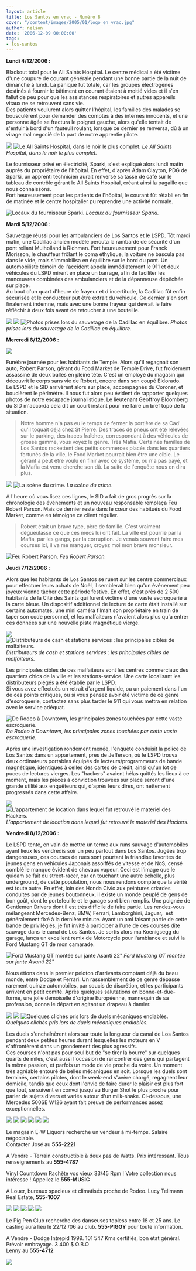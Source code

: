 ```yaml
---
layout: article
title: Los Santos en vrac - Numéro 8
cover: "/content/images/2005/01/logo_en_vrac.jpg"
author: nelson
date: '2006-12-09 00:00:00'
tags:
- los-santos
---
```


 **Lundi 4/12/2006 :**

Blackout total pour le All Saints Hospital. Le centre médical a été victime d'une coupure de courant générale pendant une bonne partie de la nuit de dimanche à lundi. La panique fut totale, car les groupes électrogènes destinés à fournir le bâtiment en courant étaient à moitié vides et il s'en fallut de peu pour que les assistances respiratoires et autres appareils vitaux ne se retrouvent sans vie.  
Des patients voulurent alors quitter l'hôpital, les familles des malades se bousculèrent pour demander des comptes à des internes innocents, et une personne âgée se fractura le poignet gauche, alors qu'elle tentait de s'enfuir à bord d'un fauteuil roulant, lorsque ce dernier se renversa, dû à un virage mal negocié de la part de notre apprentie pilote.

![](/content/images/2005/01/allsaints.jpg)
![Le All Saints Hospital, dans le noir le plus complet.](/content/images/2005/01/allsaints2.jpg)
_Le All Saints Hospital, dans le noir le plus complet._

Le fournisseur privé en électricité, Sparki, s'est expliqué alors lundi matin auprès du propriétaire de l'hôpital. En effet, d'après Adam Clayton, PDG de Sparki, un apprenti technicien aurait renversé sa tasse de café sur le tableau de contrôle gérant le All Saints Hospital, créant ainsi la pagaille que nous connaissons.  
Fort heureusement pour les patients de l'hôpital, le courant fût rétabli en fin de matinée et le centre hospitalier pu reprendre une activité normale.

![Locaux du fournisseur Sparki.](/content/images/2005/01/sparki.jpg)
_Locaux du fournisseur Sparki._

**Mardi 5/12/2006 :**

Sauvetage réussi pour les ambulanciers de Los Santos et le LSPD. Tôt mardi matin, une Cadillac ancien modèle percuta la rambarde de sécurité d'un pont reliant Mulholland à Richman. Fort heureusement pour Franck Morisson, le chauffeur frôlant le coma éthylique, la voiture ne bascula pas dans le vide, mais s'immobilisa en équilibre sur le bord du pont. Un automobiliste témoin de l'accident appela immédiatement le 911 et deux véhicules du LSPD mirent en place un barrage, afin de faciliter les manœuvres combinées des ambulanciers et de la dépanneuse dépêchée sur place.  
Au bout d'un quart d'heure de frayeur et d'incertitude, la Cadillac fût enfin sécurisée et le conducteur put être extrait du véhicule. Ce dernier s'en sort finalement indemne, mais avec une bonne frayeur qui devrait le faire réfléchir à deux fois avant de retoucher à une bouteille.

![](/content/images/2005/01/crashpont.jpg)
![](/content/images/2005/01/crashpont2.jpg)
![Photos prises lors du sauvetage de la Cadillac en équilibre.](/content/images/2005/01/crashpont3.jpg)
_Photos prises lors du sauvetage de la Cadillac en équilibre._

**Mercredi 6/12/2006 :**

![](/content/images/2005/01/robert3.jpg)

Funèbre journée pour les habitants de Temple. Alors qu'il regagnait son auto, Robert Parson, gérant du Food Market de Temple Drive, fut froidement assassiné de deux balles en pleine tête. C'est un employé du magasin qui découvrit le corps sans vie de Robert, encore dans son coupé Eldorado.  
Le LSPD et le SID arrivèrent alors sur place, accompagnés du Coroner, et bouclèrent le périmètre. Il nous fut alors peu évident de rapporter quelques photos de notre escapade journalistique. Le lieutenant Geoffroy Bloomberg du SID m'accorda cela dit un court instant pour me faire un bref topo de la situation.

> Notre homme n'a pas eu le temps de fermer la portière de sa Cad' qu'il toquait déjà chez St Pierre. Des traces de pneus ont été relevées sur le parking, des traces fraîches, correspondant à des véhicules de grosse gamme, vous voyez le genre. Très Mafia. Certaines familles de Los Santos rackettent des petits commerces placés dans les quartiers fortunés de la ville, le Food Market pourrait bien être une cible. Le gérant a peut être voulu en finir avec ce système, ou n'a pas payé, et la Mafia est venu cherche son dû. La suite de l'enquête nous en dira plus.

![](/content/images/2005/01/robert.jpg)
![La scène du crime.](/content/images/2005/01/robert2.jpg)
_La scène du crime._

A l'heure où vous lisez ces lignes, le SID a fait de gros progrès sur la chronologie des événements et un nouveau responsable remplaça Feu Robert Parson. Mais ce dernier reste dans le cœur des habitués du Food Market, comme en témoigne ce client régulier.

> Robert était un brave type, père de famille. C'est vraiment dégueulasse ce que ces mecs lui ont fait. La ville est pourrie par la Mafia, par les gangs, par la corruption. Je venais souvent faire mes courses ici, il va me manquer, croyez moi mon brave monsieur.

![Feu Robert Parson.](/content/images/2005/01/robert4.jpg)
_Feu Robert Parson._[](/content/images/2005/01/sataxico.jpg)

**Jeudi 7/12/2006 :**

Alors que les habitants de Los Santos se ruent sur les centre commerciaux pour effectuer leurs achats de Noël, il semblerait bien qu'un événement peu joyeux vienne tâcher cette période festive. En effet, c'est près de 2 500 habitants de la Cité des Saints qui furent victime d'une vaste escroquerie à la carte bleue. Un dispositif additionnel de lecture de carte était installé sur certains automates, une mini caméra filmait son propriétaire en train de taper son code personnel, et les malfaiteurs n'avaient alors plus qu'a entrer ces données sur une nouvelle piste magnétique vierge.

![](/content/images/2005/01/distrib.jpg)
![Distributeurs de cash et stations services : les principales cibles de malfaiteurs.](/content/images/2005/01/distrib2.jpg)
_Distributeurs de cash et stations services : les principales cibles de malfaiteurs._

Les principales cibles de ces malfaiteurs sont les centres commerciaux des quartiers chics de la ville et les stations-service. Une carte localisant les distributeurs piégés a été établie par le LSPD.  
Si vous avez effectués un retrait d'argent liquide, ou un paiement dans l'un de ces points critiques, ou si vous pensez avoir été victime de ce genre d'escroquerie, contactez sans plus tarder le 911 qui vous mettra en relation avec le service adéquat.

![De Rodeo à Downtown, les principales zones touchées par cette vaste escroquerie.](/content/images/2005/01/robmap.jpg)
_De Rodeo à Downtown, les principales zones touchées par cette vaste escroquerie._

Après une investigation rondement menée, l'enquête conduisit la police de Los Santos dans un appartement, près de Jefferson, où le LSPD trouva deux ordinateurs portables équipés de lecteurs/programmeurs de bande magnétique, identiques à celles des cartes de crédit, ainsi qu'un lot de puces de lectures vierges. Les "hackers" avaient hélas quittés les lieux à ce moment, mais les pièces à conviction trouvées sur place seront d'une grande utilité aux enquêteurs qui, d'après leurs dires, ont nettement progressés dans cette affaire.

![](/content/images/2005/01/distrib3.jpg)
![L'appartement de location dans lequel fut retrouvé le materiel des Hackers.](/content/images/2005/01/distrib4.jpg)
_L'appartement de location dans lequel fut retrouvé le materiel des Hackers._

**Vendredi 8/12/2006 :**

Le LSPD tente, en vain de mettre un terme aux runs sauvage d'automobiles ayant lieux les vendredis soir un peu partout dans Los Santos. Jugées trop dangereuses, ces courses de rues sont pourtant la friandise favorites de jeunes gens en véhicules Japonais assoiffés de vitesse et de NoS, censé comblé le manque évident de chevaux vapeur. Ceci est l'image que le quidam se fait du street-racer, car en touchant une autre échelle, plus underground, de cette population, nous nous rendons compte que la vérité est toute autre. En effet, loin des Honda Civic aux peintures criardes conduites par de jeunes boutonneux, il existe un monde peuplé de gens de bon goût, dont le portefeuille et le garage sont bien remplis. Une poignée de Gentlemen Drivers dont il est très difficile de faire partie. Les rendez-vous mélangeant Mercedes-Benz, BMW, Ferrari, Lamborghini, Jaguar,&nbsp; est généralement fixé à la dernière minute. Ayant un ami faisant partie de cette bande de privilégiés, je fut invité à participer à l'une de ces courses dite sauvage dans le canal de Los Santos. Je sortis alors ma Koenigsegg du garage, lança un excellent remix de Motorcycle pour l'ambiance et suivi la Ford Mustang GT de mon camarade.

![Ford Mustang GT montée sur jante Asanti 22"](/content/images/2005/01/race3.jpg)
_Ford Mustang GT montée sur jante Asanti 22"_[](/content/images/2005/01/race2.jpg)

Nous étions dans le premier peloton d'arrivants comptant déjà du beau monde, entre Dodge et Ferrari. Un rassemblement de ce genre dépasse rarement quinze automobiles, par soucis de discrétion, et les participants arrivent en petit comité. Après quelques salutations en bonne-et-due-forme, une jolie demoiselle d'origine Européenne, mannequin de sa profession, donna le départ en agitant un drapeau à damier.

![](/content/images/2005/01/race1.jpg)
![](/content/images/2005/01/race4.jpg)
![Quelques clichés pris lors de duels mécaniques endiablés.](/content/images/2005/01/race6.jpg)
_Quelques clichés pris lors de duels mécaniques endiablés._

Les duels s'enchaînèrent alors sur toute la longueur du canal de Los Santos pendant deux petites heures durant lesquelles les moteurs en V s'affrontèrent dans un grondement des plus agressifs.  
Ces courses n'ont pas pour seul but de "se tirer la bourre" sur quelques quarts de miles, c'est aussi l'occasion de rencontrer des gens qui partagent la même passion, et parfois un mode de vie proche du votre. Un moment très agréable entouré de belles mécaniques en soit. Lorsque les duels sont terminés, certains pilotes, dont le week-end s'avère chargé, regagnent leur domicile, tandis que ceux dont l'envie de faire durer le plaisir est plus fort que tout, se suivent en convoi jusqu'au Burger Shot le plus proche pour parler de sujets divers et variés autour d'un milk-shake. Ci-dessous, une Mercedes 500SE W126 ayant fait preuve de performances assez exceptionnelles.

![](/content/images/2005/01/race5.jpg)
![](/content/images/2005/01/pannonces2.jpg)
![](/content/images/2005/01/liquor.jpg)
![](/content/images/2005/01/terrain.jpg)
![](/content/images/2005/01/vinyl.jpg)
![](/content/images/2005/01/offices.jpg)

Le magasin E-W Liquors recherche un vendeur à mi-temps. Salaire négociable.  
Contacter José au **555-2221**

A Vendre - Terrain constructible à deux pas de Watts. Prix intéressant. Tous renseignements au **555-4787**

Vinyl Countdown Rachète vos vieux 33/45 Rpm ! Votre collection nous intéresse ! Appellez le **555-MUSIC**

A Louer, bureaux spacieux et climatisés proche de Rodeo. Lucy Tellmann Real Estate, **555-1007**

![](/content/images/2005/01/pigpen.jpg)
![](/content/images/2005/01/pigpen2.jpg)
![](/content/images/2005/01/intrepid1.jpg)
![](/content/images/2005/01/intrepid2.jpg)
![](/content/images/2005/01/intrepid3.jpg)

Le Pig Pen Club recherche des danseuses topless entre 18 et 25 ans. Le casting aura lieu le 22/12 /06 au club. **555-PIGGY** pour toute information.

A Vendre - Dodge Intrepid 1999. 101 547 Kms certifiés, bon état général. Prévoir embrayage. 3 400 $ O.B.O  
Lenny au **555-4712**

![](/content/images/2005/01/grilleannonce.jpg)

<!--kg-card-end: markdown-->
